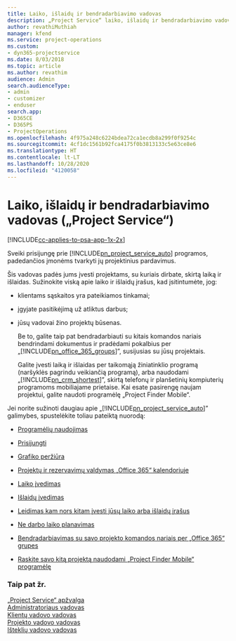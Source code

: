 ```yaml
---
title: Laiko, išlaidų ir bendradarbiavimo vadovas
description: „Project Service“ laiko, išlaidų ir bendradarbiavimo vadovas
author: revathiMuthiah
manager: kfend
ms.service: project-operations
ms.custom:
- dyn365-projectservice
ms.date: 8/03/2018
ms.topic: article
ms.author: revathim
audience: Admin
search.audienceType:
- admin
- customizer
- enduser
search.app:
- D365CE
- D365PS
- ProjectOperations
ms.openlocfilehash: 4f975a248c6224bdea72ca1ecdb8a299f0f9254c
ms.sourcegitcommit: 4cf1dc1561b92fca4175f0b3813133c5e63ce8e6
ms.translationtype: HT
ms.contentlocale: lt-LT
ms.lasthandoff: 10/28/2020
ms.locfileid: "4120058"
---
```

# <a name="time-expense-and-collaboration-guide-project-service"></a>Laiko, išlaidų ir bendradarbiavimo vadovas („Project Service“)

[!INCLUDE[cc-applies-to-psa-app-1x-2x](../includes/cc-applies-to-psa-app-1x-2x.md)]

Sveiki prisijungę prie [!INCLUDE[pn_project_service_auto](../includes/pn-project-service-auto.md)] programos, padedančios įmonėms tvarkyti jų projektinius pardavimus. 
  
 Šis vadovas padės jums įvesti projektams, su kuriais dirbate, skirtą laiką ir išlaidas. Sužinokite viską apie laiko ir išlaidų įrašus, kad įsitintumėte, jog:  
  
- klientams sąskaitos yra pateikiamos tinkamai;  
  
- įgyjate pasitikėjimą už atliktus darbus;  
  
- jūsų vadovai žino projektų būsenas.  
  
  Be to, galite taip pat bendradarbiauti su kitais komandos nariais bendrindami dokumentus ir pradėdami pokalbius per „[!INCLUDE[pn_office_365_groups](../includes/pn-office-365-groups.md)]”, susijusias su jūsų projektais.  
  
  Galite įvesti laiką ir išlaidas per taikomąją žiniatinklio programą (naršyklės pagrindu veikiančią programą), arba naudodami „[!INCLUDE[pn_crm_shortest](../includes/pn-crm-shortest.md)]”, skirtą telefonų ir planšetinių kompiuterių programoms mobiliajame prietaise. Kai esate pasirengę naujam projektui, galite naudoti programėlę „Project Finder Mobile“.  
  
Jei norite sužinoti daugiau apie „[!INCLUDE[pn_project_service_auto](../includes/pn-project-service-auto.md)]” galimybes, spustelėkite toliau pateiktą nuorodą:  
  
-   [Programėlių naudojimas](../psa/get-apps.md)  
  
-   [Prisijungti](../psa/sign-in.md)  
  
-   [Grafiko peržiūra](../psa/view-schedule.md)  
  
-   [Projektų ir rezervavimų valdymas „Office 365“ kalendoriuje](../psa/manage-project-bookings-office-365-calendar.md)  
  
-   [Laiko įvedimas](../psa/enter-time.md)  
  
-   [Išlaidų įvedimas](../psa/enter-expenses.md)  
  
-   [Leidimas kam nors kitam įvesti jūsų laiko arba išlaidų įrašus](../psa/allow-someone-else-enter-time-entry-expense.md)  
  
-   [Ne darbo laiko planavimas](../psa/schedule-time-off.md)  
  
-   [Bendradarbiavimas su savo projekto komandos nariais per „Office 365“ grupes](../psa/collaborate-project-team-members-office-365-groups.md)  
  
-   [Raskite savo kitą projektą naudodami „Project Finder Mobile“ programėlę](../psa/find-next-project-finder-mobile-app.md)  
  
### <a name="see-also"></a>Taip pat žr.  
 [„Project Service“ apžvalga](../psa/overview.md)   
 [Administratoriaus vadovas](../psa/admin-guide.md)   
 [Klientų vadovo vadovas](../psa/account-manager-guide.md)   
 [Projekto vadovo vadovas](../psa/project-manager-guide.md)   
 [Išteklių vadovo vadovas](../psa/resource-manager-guide.md)   
